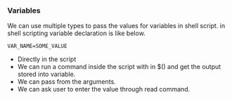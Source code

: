 ### Variables

We can use multiple types to pass the values for variables in shell script. in shell scripting variable declaration is like below.

```
VAR_NAME=SOME_VALUE
```
* Directly in the script
* We can run a command inside the script with in $() and get the output stored into variable.
* We can pass from the arguments.
* We can ask user to enter the value through read command.